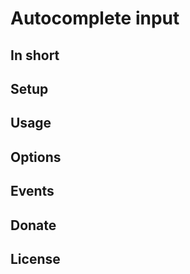 # Autocomplete input

## In short

## Setup

## Usage

## Options

## Events

## Donate

## License
